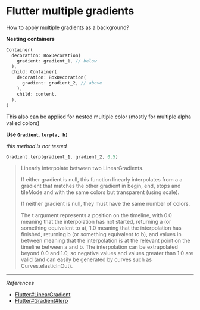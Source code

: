 # Flutter multiple gradients

How to apply multiple gradients as a background?

**Nesting containers**

```dart
Container(
  decoration: BoxDecoration(
    gradient: gradient_1, // below
  ),
  child: Container(
    decoration: BoxDecoration(
      gradient: gradient_2, // above
    ),
    child: content,
  ),
)
```

This also can be applied for nested multiple color (mostly for multiple alpha valied colors)

**Use `Gradient.lerp(a, b)`**

_this method is not tested_

<!-- Not tested -->

```dart
Gradient.lerp(gradient_1, gradient_2, 0.5)
```

> Linearly interpolate between two LinearGradients.
>
> If either gradient is null, this function linearly interpolates from a a gradient that matches the other gradient in begin, end, stops and tileMode and with the same colors but transparent (using scale).
>
> If neither gradient is null, they must have the same number of colors.
>
> The t argument represents a position on the timeline, with 0.0 meaning that the interpolation has not started, returning a (or something equivalent to a), 1.0 meaning that the interpolation has finished, returning b (or something equivalent to b), and values in between meaning that the interpolation is at the relevant point on the timeline between a and b. The interpolation can be extrapolated beyond 0.0 and 1.0, so negative values and values greater than 1.0 are valid (and can easily be generated by curves such as Curves.elasticInOut).

---

_References_

- [Flutter#LinearGradient](https://api.flutter.dev/flutter/painting/LinearGradient-class.html)
- [Flutter#Gradient#lerp](https://api.flutter.dev/flutter/painting/Gradient/lerp.html)
